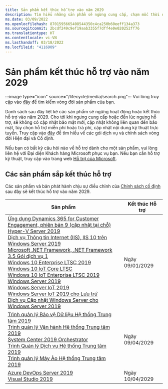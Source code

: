 ```yaml
---
title: Sản phẩm kết thúc hỗ trợ vào năm 2029
description: Tìm hiểu những sản phẩm sẽ ngừng cung cấp, chạm mốc thời điểm kết thúc hỗ trợ hoặc chuyển từ hỗ trợ chính sang hỗ trợ mở rộng vào năm 2029.
ms.date: 03/09/2022
ms.openlocfilehash: 8701595665408544350c4ca250b60eeff134a373
ms.sourcegitcommit: 2bcdf249c9ef19aab3355f7dff4e0e020252ff76
ms.translationtype: HT
ms.contentlocale: vi-VN
ms.lasthandoff: 03/18/2022
ms.locfileid: "4116909"
---
```

# <a name="products-ending-support-in-2029"></a>Sản phẩm kết thúc hỗ trợ vào năm 2029

:::image type="icon" source="/lifecycle/media/search.png":::
Vui lòng truy cập vào [đây](/lifecycle/products/) để tìm kiếm vòng đời sản phẩm của bạn.

Danh sách sau đây liệt kê các sản phẩm sẽ ngừng hoạt động hoặc kết thúc hỗ trợ vào năm 2029. Cho tới khi ngưng cung cấp hoặc đến lúc ngưng hỗ trợ, sẽ không có cập nhật bảo mật mới, cập nhật không liên quan đến bảo mật, tùy chọn hỗ trợ miễn phí hoặc trả phí, cập nhật nội dung kỹ thuật trực tuyến. Truy cập vào [đây](/lifecycle/overview/product-end-of-support-overview) để tìm hiểu về các gói dịch vụ và chính sách vòng đời Hiện đại và Cố định.

Nếu bạn có bất kỳ câu hỏi nào về hỗ trợ dành cho một sản phẩm, vui lòng liên hệ với Đại diện Khách hàng Microsoft phục vụ bạn. Nếu bạn cần hỗ trợ kỹ thuật, truy cập vào trang web [Hỗ trợ của Microsoft](https://support.microsoft.com/contactus/?ws=support).





## <a name="products-reaching-end-of-support"></a>Các sản phẩm sắp kết thúc hỗ trợ

Các sản phẩm và bản phát hành chịu sự điều chỉnh của [Chính sách cố định](/lifecycle/policies/fixed) sau đây sẽ kết thúc hỗ trợ vào năm 2029.

| Sản phẩm | Kết thúc Hỗ trợ |
| --- | --- |
| [Ứng dụng Dynamics 365 for Customer Engagement, phiên bản 9 (cập nhật tại chỗ)](/lifecycle/products/dynamics-365-for-customer-engagement-apps-version-9-onpremises-update?branch=live)<br>[Hyper-V Server 2019](/lifecycle/products/hyperv-server-2019?branch=live)<br>[Dịch vụ Thông tin Internet (IIS), IIS 10 trên Windows Server 2019](/lifecycle/products/internet-information-services-iis?branch=live)<br>[Microsoft .NET Framework, .NET Framework 3.5 Gói dịch vụ 1](/lifecycle/products/microsoft-net-framework?branch=live)<br>[Windows 10 Enterprise LTSC 2019 ](/lifecycle/products/windows-10-enterprise-ltsc-2019?branch=live)<br>[Windows 10 IoT Core LTSC](/lifecycle/products/windows-10-iot-core-ltsc?branch=live)<br>[Windows 10 IoT Enterprise LTSC 2019](/lifecycle/products/windows-10-iot-enterprise-ltsc-2019?branch=live)<br>[Windows Server 2019](/lifecycle/products/windows-server-2019?branch=live)<br>[Windows Server IoT 2019](/lifecycle/products/windows-server-iot-2019?branch=live)<br>[Windows Server loT 2019 cho Lưu trữ](/lifecycle/products/windows-server-iot-2019-for-storage?branch=live)<br>[Dịch vụ Cập nhật Windows Server cho Windows Server 2019](/lifecycle/products/windows-server-update-services-for-windows-server-2019?branch=live)<br> | Ngày 09/01/2029 |
| [Trình quản lý Bảo vệ Dữ liệu Hệ thống Trung tâm 2019](/lifecycle/products/system-center-2019-data-protection-manager?branch=live)<br>[Trình quản lý Vận hành Hệ thống Trung tâm 2019](/lifecycle/products/system-center-2019-operations-manager?branch=live)<br>[System Center 2019 Orchestrator](/lifecycle/products/system-center-2019-orchestrator?branch=live)<br>[Trình Quản lý Dịch vụ Hệ thống Trung tâm 2019](/lifecycle/products/system-center-2019-service-manager?branch=live)<br>[Trình quản lý Máy Ảo Hệ thống Trung tâm 2019](/lifecycle/products/system-center-2019-virtual-machine-manager?branch=live)<br> | Ngày 09/04/2029 |
| [Azure DevOps Server 2019](/lifecycle/products/azure-devops-server-2019?branch=live)<br>[Visual Studio 2019](/lifecycle/products/visual-studio-2019?branch=live)<br> | Ngày 10/04/2029 |


